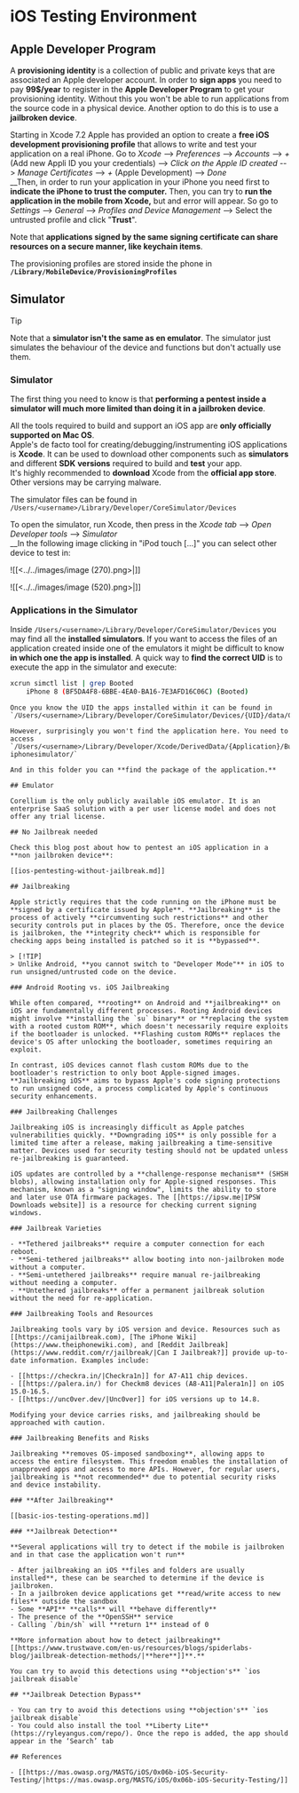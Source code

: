 # iOS Testing Environment


## Apple Developer Program

A **provisioning identity** is a collection of public and private keys that are associated an Apple developer account. In order to **sign apps** you need to pay **99$/year** to register in the **Apple Developer Program** to get your provisioning identity. Without this you won't be able to run applications from the source code in a physical device. Another option to do this is to use a **jailbroken device**.

Starting in Xcode 7.2 Apple has provided an option to create a **free iOS development provisioning profile** that allows to write and test your application on a real iPhone. Go to _Xcode_ --> _Preferences_ --> _Accounts_ --> _+_ (Add new Appli ID you your credentials) --> _Click on the Apple ID created_ --> _Manage Certificates_ --> _+_ (Apple Development) --> _Done_\
\_\_Then, in order to run your application in your iPhone you need first to **indicate the iPhone to trust the computer.** Then, you can try to **run the application in the mobile from Xcode,** but and error will appear. So go to _Settings_ --> _General_ --> _Profiles and Device Management_ --> Select the untrusted profile and click "**Trust**".

Note that **applications signed by the same signing certificate can share resources on a secure manner, like keychain items**.

The provisioning profiles are stored inside the phone in **`/Library/MobileDevice/ProvisioningProfiles`**

## **Simulator**

> [!TIP]
> Note that a **simulator isn't the same as en emulator**. The simulator just simulates the behaviour of the device and functions but don't actually use them.

### **Simulator**

The first thing you need to know is that **performing a pentest inside a simulator will much more limited than doing it in a jailbroken device**.

All the tools required to build and support an iOS app are **only officially supported on Mac OS**.\
Apple's de facto tool for creating/debugging/instrumenting iOS applications is **Xcode**. It can be used to download other components such as **simulators** and different **SDK** **versions** required to build and **test** your app.\
It's highly recommended to **download** Xcode from the **official app store**. Other versions may be carrying malware.

The simulator files can be found in `/Users/<username>/Library/Developer/CoreSimulator/Devices`

To open the simulator, run Xcode, then press in the _Xcode tab_ --> _Open Developer tools_ --> _Simulator_\
\_\_In the following image clicking in "iPod touch \[...]" you can select other device to test in:

![[<../../images/image (270).png>|]]

![[<../../images/image (520).png>|]]

### Applications in the Simulator

Inside `/Users/<username>/Library/Developer/CoreSimulator/Devices` you may find all the **installed simulators**. If you want to access the files of an application created inside one of the emulators it might be difficult to know **in which one the app is installed**. A quick way to **find the correct UID** is to execute the app in the simulator and execute:

```bash
xcrun simctl list | grep Booted
    iPhone 8 (BF5DA4F8-6BBE-4EA0-BA16-7E3AFD16C06C) (Booted)
```
```
Once you know the UID the apps installed within it can be found in `/Users/<username>/Library/Developer/CoreSimulator/Devices/{UID}/data/Containers/Data/Application`

However, surprisingly you won't find the application here. You need to access `/Users/<username>/Library/Developer/Xcode/DerivedData/{Application}/Build/Products/Debug-iphonesimulator/`

And in this folder you can **find the package of the application.**

## Emulator

Corellium is the only publicly available iOS emulator. It is an enterprise SaaS solution with a per user license model and does not offer any trial license.

## No Jailbreak needed

Check this blog post about how to pentest an iOS application in a **non jailbroken device**:

[[ios-pentesting-without-jailbreak.md]]

## Jailbreaking

Apple strictly requires that the code running on the iPhone must be **signed by a certificate issued by Apple**. **Jailbreaking** is the process of actively **circumventing such restrictions** and other security controls put in places by the OS. Therefore, once the device is jailbroken, the **integrity check** which is responsible for checking apps being installed is patched so it is **bypassed**.

> [!TIP]
> Unlike Android, **you cannot switch to "Developer Mode"** in iOS to run unsigned/untrusted code on the device.

### Android Rooting vs. iOS Jailbreaking

While often compared, **rooting** on Android and **jailbreaking** on iOS are fundamentally different processes. Rooting Android devices might involve **installing the `su` binary** or **replacing the system with a rooted custom ROM**, which doesn't necessarily require exploits if the bootloader is unlocked. **Flashing custom ROMs** replaces the device's OS after unlocking the bootloader, sometimes requiring an exploit.

In contrast, iOS devices cannot flash custom ROMs due to the bootloader's restriction to only boot Apple-signed images. **Jailbreaking iOS** aims to bypass Apple's code signing protections to run unsigned code, a process complicated by Apple's continuous security enhancements.

### Jailbreaking Challenges

Jailbreaking iOS is increasingly difficult as Apple patches vulnerabilities quickly. **Downgrading iOS** is only possible for a limited time after a release, making jailbreaking a time-sensitive matter. Devices used for security testing should not be updated unless re-jailbreaking is guaranteed.

iOS updates are controlled by a **challenge-response mechanism** (SHSH blobs), allowing installation only for Apple-signed responses. This mechanism, known as a "signing window", limits the ability to store and later use OTA firmware packages. The [[https://ipsw.me|IPSW Downloads website]] is a resource for checking current signing windows.

### Jailbreak Varieties

- **Tethered jailbreaks** require a computer connection for each reboot.
- **Semi-tethered jailbreaks** allow booting into non-jailbroken mode without a computer.
- **Semi-untethered jailbreaks** require manual re-jailbreaking without needing a computer.
- **Untethered jailbreaks** offer a permanent jailbreak solution without the need for re-application.

### Jailbreaking Tools and Resources

Jailbreaking tools vary by iOS version and device. Resources such as [[https://canijailbreak.com), [The iPhone Wiki](https://www.theiphonewiki.com), and [Reddit Jailbreak](https://www.reddit.com/r/jailbreak/|Can I Jailbreak?]] provide up-to-date information. Examples include:

- [[https://checkra.in/|Checkra1n]] for A7-A11 chip devices.
- [[https://palera.in/) for Checkm8 devices (A8-A11|Palera1n]] on iOS 15.0-16.5.
- [[https://unc0ver.dev/|Unc0ver]] for iOS versions up to 14.8.

Modifying your device carries risks, and jailbreaking should be approached with caution.

### Jailbreaking Benefits and Risks

Jailbreaking **removes OS-imposed sandboxing**, allowing apps to access the entire filesystem. This freedom enables the installation of unapproved apps and access to more APIs. However, for regular users, jailbreaking is **not recommended** due to potential security risks and device instability.

### **After Jailbreaking**

[[basic-ios-testing-operations.md]]

### **Jailbreak Detection**

**Several applications will try to detect if the mobile is jailbroken and in that case the application won't run**

- After jailbreaking an iOS **files and folders are usually installed**, these can be searched to determine if the device is jailbroken.
- In a jailbroken device applications get **read/write access to new files** outside the sandbox
- Some **API** **calls** will **behave differently**
- The presence of the **OpenSSH** service
- Calling `/bin/sh` will **return 1** instead of 0

**More information about how to detect jailbreaking** [[https://www.trustwave.com/en-us/resources/blogs/spiderlabs-blog/jailbreak-detection-methods/|**here**]]**.**

You can try to avoid this detections using **objection's** `ios jailbreak disable`

## **Jailbreak Detection Bypass**

- You can try to avoid this detections using **objection's** `ios jailbreak disable`
- You could also install the tool **Liberty Lite** (https://ryleyangus.com/repo/). Once the repo is added, the app should appear in the ‘Search’ tab

## References

- [[https://mas.owasp.org/MASTG/iOS/0x06b-iOS-Security-Testing/|https://mas.owasp.org/MASTG/iOS/0x06b-iOS-Security-Testing/]]



